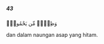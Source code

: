 ##### 43

<span class="ayah">وَظِلٍّۢ مِّن يَحْمُومٍۢ</span>

<span class="ayah_translation">dan dalam naungan asap yang hitam.</span>
